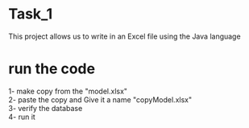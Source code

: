 # Task_1
This project allows us to write in an Excel file using the Java language
# run the code 
1- make copy from the "model.xlsx" 
<br />
2- paste the copy and Give it a name "copyModel.xlsx"
<br />
3- verify the database
<br />
4- run it 
<br />
